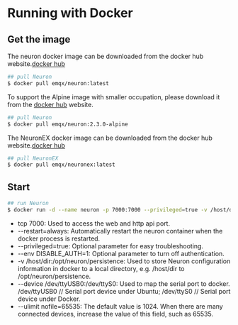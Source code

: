 # Running with Docker

## Get the image

The neuron docker image can be downloaded from the docker hub website.[docker hub](https://hub.docker.com/r/emqx/neuron)

```bash
## pull Neuron
$ docker pull emqx/neuron:latest
```

To support the Alpine image with smaller occupation, please download it from the [docker hub](https://hub.docker.com/r/emqx/neuron/tags) website.

```bash
## pull Neuron
$ docker pull emqx/neuron:2.3.0-alpine
```

The NeuronEX docker image can be downloaded from the docker hub website.[docker hub](https://hub.docker.com/r/emqx/neuronex)

```bash
## pull NeuronEX
$ docker pull emqx/neuronex:latest
```

## Start

```bash
## run Neuron
$ docker run -d --name neuron -p 7000:7000 --privileged=true -v /host/dir:/opt/neuron/persistence --device /dev/ttyUSB0:/dev/ttyS0 --restart=always emqx/neuron:latest
```

* tcp 7000: Used to access the web and http api port.
* --restart=always: Automatically restart the neuron container when the docker process is restarted.
* --privileged=true: Optional parameter for easy troubleshooting.
* --env DISABLE_AUTH=1: Optional parameter to turn off authentication.
* -v /host/dir:/opt/neuron/persistence: Used to store Neuron configuration information in docker to a local directory, e.g. /host/dir to /opt/neuron/persistence.
* --device /dev/ttyUSB0:/dev/ttyS0: Used to map the serial port to docker. /dev/ttyUSB0 // Serial port device under Ubuntu; /dev/ttyS0 // Serial port device under Docker.
* --ulimit nofile=65535: The default value is 1024. When there are many connected devices, increase the value of this field, such as 65535.


